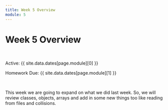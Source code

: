 ```yaml
---
title: Week 5 Overview
module: 5
---
```


# Week 5 Overview <br />


<br />


Active: {{ site.data.dates[page.module][0] }}

Homework Due: {{ site.data.dates[page.module][1] }}


<br />

This week we are going to expand on what we did last week. So, we will review classes, objects, arrays and add in some new things too like reading from files and collisions.

<!--
<iframe width="560" height="315" src="https://www.youtube.com/embed/azSP_Lfk1l4" frameborder="0" allow="accelerometer; autoplay; encrypted-media; gyroscope; picture-in-picture" allowfullscreen></iframe>
-->